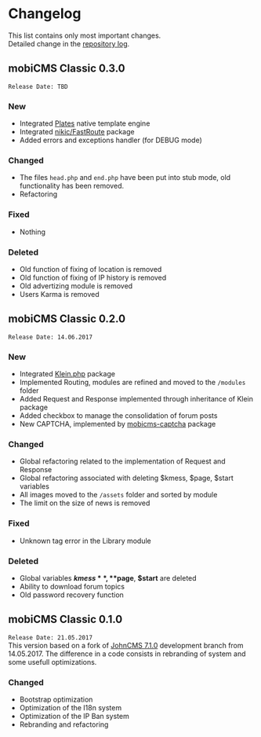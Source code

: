 # Changelog
This list contains only most important changes.  
Detailed change in the [repository log](https://github.com/mobicms/mobicms-classic/commits).

## mobiCMS Classic 0.3.0  
`Release Date: TBD` 

### New
- Integrated [Plates](http://platesphp.com/) native template engine
- Integrated [nikic/FastRoute](https://github.com/nikic/FastRoute) package
- Added errors and exceptions handler (for DEBUG mode)
  
### Changed
- The files `head.php` and `end.php` have been put into stub mode,
  old functionality has been removed.
- Refactoring

### Fixed
- Nothing
  
### Deleted
- Old function of fixing of location is removed
- Old function of fixing of IP history is removed
- Old advertizing module is removed
- Users Karma is removed


## mobiCMS Classic 0.2.0  
`Release Date: 14.06.2017` 

### New
- Integrated [Klein.php](https://github.com/klein/klein.php) package
- Implemented Routing, modules are refined and moved to the `/modules` folder
- Added Request and Response implemented through inheritance of Klein package 
- Added checkbox to manage the consolidation of forum posts
- New CAPTCHA, implemented by [mobicms-captcha](https://github.com/mobicms/mobicms-captcha) package
  
### Changed
- Global refactoring related to the implementation of Request and Response
- Global refactoring associated with deleting $kmess, $page, $start variables
- All images moved to the `/assets` folder and sorted by module
- The limit on the size of news is removed

### Fixed
- Unknown tag error in the Library module
  
### Deleted
- Global variables **$kmess**, **$page**, **$start** are deleted
- Ability to download forum topics
- Old password recovery function


## mobiCMS Classic 0.1.0  
`Release Date: 21.05.2017`  
This version based on a fork of [JohnCMS 7.1.0](https://github.com/john-cms/johncms-next) development branch from 14.05.2017.
The difference in a code consists in rebranding of system and some usefull optimizations.

### Changed
- Bootstrap optimization
- Optimization of the I18n system
- Optimization of the IP Ban system
- Rebranding and refactoring
